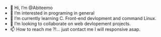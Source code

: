- 👋 Hi, I’m @Abiteemo
- 👀 I’m interested in programing in general
- 🌱 I’m currently learning C. Front-end devlopment and command Linux.
- 💞️ I’m looking to collaborate on web devlopement projects.
- 📫 How to reach me ?!... just contact me I will responsive asap.

<!---
Abiteemo/Abiteemo is a ✨ special ✨ repository because its `README.md` (this file) appears on your GitHub profile.
You can click the Preview link to take a look at your changes.
--->
